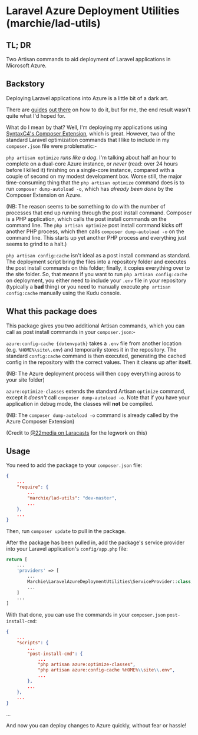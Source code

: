 # Laravel Azure Deployment Utilities (marchie/lad-utils)

## TL; DR
Two Artisan commands to aid deployment of Laravel applications in Microsoft Azure.

## Backstory
Deploying Laravel applications into Azure is a little bit of a dark art.

There are [guides](http://blog.bobbyallen.me/2015/06/26/configuring-and-hosting-laravel-5-x-applications-on-windows-azure/) [out there](http://stackoverflow.com/questions/32109245/deploy-laravel-to-azure) on how to do it, but for me, the end result wasn't quite what I'd hoped for.

What do I mean by that?  Well, I'm deploying my applications using [SyntaxC4's Composer Extension](https://github.com/SyntaxC4-MSFT/ComposerExtension/), which is great.  However, two of the standard Laravel optimization commands that I like to include in my `composer.json` file were problematic:-

`php artisan optimize` *runs like a dog*.  I'm talking about half an hour to complete on a dual-core Azure instance, or *never* (read: over 24 hours before I killed it) finishing on a single-core instance, compared with a couple of second on my modest development box.  Worse still, the major time-consuming thing that the `php artisan optimize` command does is to run `composer dump-autoload -o`, which has *already been done* by the Composer Extension on Azure.

(NB: The reason seems to be something to do with the number of processes that end up running through the post install command. Composer is a PHP application, which calls the post install commands on the command line. The `php artisan optimize` post install command kicks off another PHP process, which then calls `composer dump-autoload -o` on the command line. This starts up yet another PHP process and everything just seems to grind to a halt.)

`php artisan config:cache` isn't ideal as a post install command as standard. The deployment script bring the files into a repository folder and executes the post install commands on this folder; finally, it copies everything over to the site folder.  So, that means if you want to run `php artisan config:cache` on deployment, you either need to include your `.env` file in your repository (typically a **bad** thing) or you need to manually execute `php artisan config:cache` manually using the Kudu console.

## What this package does
This package gives you two additional Artisan commands, which you can call as post install commands in your `composer.json`:-

`azure:config-cache {dotenvpath}` takes a `.env` file from another location (e.g. `%HOME%\site\.env`) and temporarily stores it in the repository.  The standard `config:cache` command is then executed, generating the cached config in the repository with the correct values.  Then it cleans up after itself.

(NB: The Azure deployment process will then copy everything across to your site folder)

`azure:optimize-classes` extends the standard Artisan `optimize` command, except it *doesn't* call `composer dump-autoload -o`.  Note that if you have your application in debug mode, the classes will **not** be compiled.

(NB: The `composer dump-autoload -o` command is already called by the Azure Composer Extension)

(Credit to [@22media on Laracasts](https://laracasts.com/discuss/channels/servers/deploying-as-an-azure-web-app) for the legwork on this)

## Usage

You need to add the package to your `composer.json` file:

```json
{
    ...
    "require": {
        ...
        "marchie/lad-utils": "dev-master",
        ...
    },
    ...
}
```

Then, run `composer update` to pull in the package.

After the package has been pulled in, add the package's service provider into your Laravel application's `config/app.php` file:

```php
return [
    ...
    'providers' => [
        ...
        Marchie\LaravelAzureDeploymentUtilities\ServiceProvider::class,
        ...
    ]
    ...
]
```

With that done, you can use the commands in your `composer.json` `post-install-cmd`:

```json
{
    ...
    "scripts": {
        ...
        "post-install-cmd": {
            ...
            "php artisan azure:optimize-classes",
            "php artisan azure:config-cache %HOME%\\site\\.env",
            ...
        },
        ...
    },
    ...
}
```

...

And now you can deploy changes to Azure quickly, without fear or hassle!